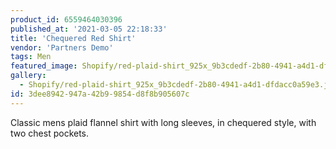 ```yaml
---
product_id: 6559464030396
published_at: '2021-03-05 22:18:33'
title: 'Chequered Red Shirt'
vendor: 'Partners Demo'
tags: Men
featured_image: Shopify/red-plaid-shirt_925x_9b3cdedf-2b80-4941-a4d1-dfdacc0a59e3.jpg
gallery:
  - Shopify/red-plaid-shirt_925x_9b3cdedf-2b80-4941-a4d1-dfdacc0a59e3.jpg
id: 3dee8942-947a-42b9-9854-d8f8b905607c
---
```

<p>Classic mens plaid flannel shirt with long sleeves, in chequered style, with two chest pockets.</p>